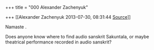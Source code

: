 +++
title = "000 Alexander Zachenyuk"

+++
[[Alexander Zachenyuk	2013-07-30, 08:31:44 [Source](https://groups.google.com/g/samskrita/c/1YNGKhrXZVc)]]



Namaste .

Does anyone know where to find audio sanskrit Sakuntala, or maybe theatrical performance recorded in audio sanskrit?

